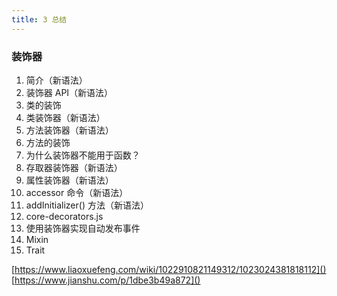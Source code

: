 ```yaml
---
title: 3 总结
---
```


### 装饰器


1. 简介（新语法）
2. 装饰器 API（新语法）
3. 类的装饰
4. 类装饰器（新语法）
5. 方法装饰器（新语法）
6. 方法的装饰
7. 为什么装饰器不能用于函数？
8. 存取器装饰器（新语法）
9. 属性装饰器（新语法）
10. accessor 命令（新语法）
11. addInitializer() 方法（新语法）
12. core-decorators.js
13. 使用装饰器实现自动发布事件
14. Mixin
15. Trait

[https://www.liaoxuefeng.com/wiki/1022910821149312/1023024381818112]()
[https://www.jianshu.com/p/1dbe3b49a872]()
